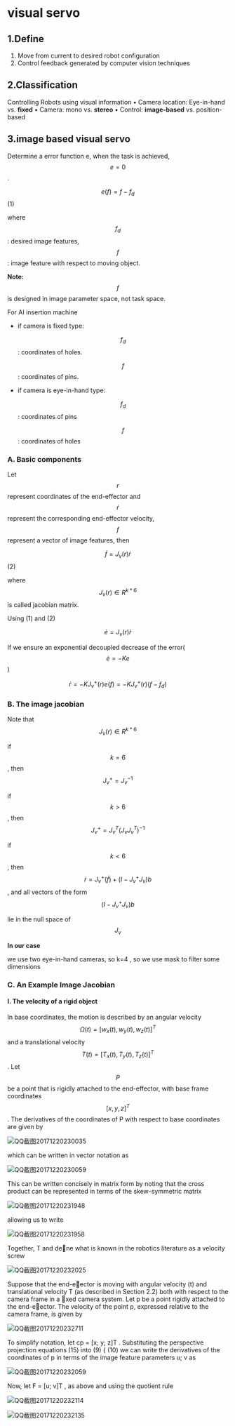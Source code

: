 # visual servo

## 1.Define

1. Move from current to desired robot configuration
2. Control feedback generated by computer vision techniques

## 2.Classification

Controlling Robots using visual information
• Camera location: Eye-in-hand vs. **fixed**
• Camera: mono vs. **stereo**
• Control: **image-based** vs. position-based

## 3.image based visual servo

Determine a error function e,  when the task is achieved, $$e=0$$.

$$e(f)=f-f_d$$     (1)

where $$f_d$$: desired image features, $$f$$: image feature with respect to moving object.

**Note:** $$f$$ is designed in image  parameter space, not task space.

For AI insertion machine 

- if camera is fixed type:

  $$f_d$$: coordinates of  holes.

  $$f$$: coordinates of pins.


- if camera is eye-in-hand type:

  $$f_d$$: coordinates of pins

  $$f$$: coordinates of holes

### A. Basic components

Let $$r$$ represent coordinates of the end-effector and $$\dot{r}$$ represent the corresponding end-effector velocity,  $$f$$   represent a vector of image features, then 

$$\dot{f}=J_v(r)\dot{r}$$     (2)

where $$J_v(r)∈R^{k*6}$$  is called jacobian matrix.

Using (1) and (2)

$$\dot{e}=J_v(r)\dot{r}$$

If we ensure an exponential decoupled decrease of the error($$\dot{e}=-Ke$$)

$$\dot{r}=-KJ_v^{+}(r)e(f)=-KJ_v^{+}(r)(f-f_d)$$

### B. The image jacobian

Note that $$J_v(r)∈R^{k*6}$$

if $$k=6$$, then $$ J_v^{+}=J_v^{-1}$$

if $$k>6$$, then $$ J_v^{+}=J_v^{T}(J_{v}J_{v}^{T})^{-1}$$

if $$k<6$$, then $$\dot{r} =J_v^{+}(\dot{f})+(I-J_v^{+}J_{v})b$$, and all vectors of the form $$(I-J_v^{+}J_{v})b$$ 

lie in the null space of $$J_v$$ 



**In our case**

we use two eye-in-hand cameras, so k=4 , so we use mask to filter some dimensions

### C. An Example Image Jacobian

#### I. The velocity of a  rigid object

In base coordinates, the motion is described by an angular velocity $$Ω(t) = [w_x(t),w_y(t), w_z(t)]^T$$ and a translational velocity $$T(t) = [T_x(t),T_y(t),T_z (t)]^T$$.  Let $$P$$ be a point that is rigidly attached to the end-effector, with base frame coordinates $$[x, y , z]^T$$ . The derivatives of the coordinates of P with respect to base coordinates are given by 

![QQ截图20171220230035](C:\Users\yourenchun\Desktop\视觉伺服\pics\1.png)

which can be written in vector notation as 

![QQ截图20171220230059](C:\Users\yourenchun\Desktop\视觉伺服\pics\2.png)

This can be written concisely in matrix form by noting that the cross product can be represented
in terms of the skew-symmetric matrix 

![QQ截图20171220231948](C:\Users\yourenchun\Desktop\视觉伺服\pics\3.png)

allowing us to write 

![QQ截图20171220231958](C:\Users\yourenchun\Desktop\视觉伺服\pics\4.png)

Together, T and 
 dene what is known in the robotics literature as a velocity screw 

![QQ截图20171220232025](C:\Users\yourenchun\Desktop\视觉伺服\pics\5.png)





Suppose that the end-eector is moving with angular velocity 
(t) and translational velocity T
(as described in Section 2.2) both with respect to the camera frame in a xed camera system. Let
p be a point rigidly attached to the end-eector. The velocity of the point p, expressed relative to
the camera frame, is given by 



![QQ截图20171220232711](C:\Users\yourenchun\Desktop\视觉伺服\pics\6.png)

To simplify notation, let cp = [x; y; z]T . Substituting the perspective projection equations (15)
into (9) { (10) we can write the derivatives of the coordinates of p in terms of the image feature
parameters u; v as 

![QQ截图20171220232059](C:\Users\yourenchun\Desktop\视觉伺服\pics\7.png)

Now, let F = [u; v]T , as above and using the quotient rule 

![QQ截图20171220232114](C:\Users\yourenchun\Desktop\视觉伺服\pics\8.png)

![QQ截图20171220232135](C:\Users\yourenchun\Desktop\视觉伺服\pics\135.png)